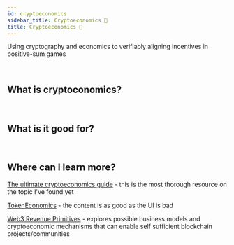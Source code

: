 ```yaml
---
id: cryptoeconomics
sidebar_title: Cryptoeconomics 💸
title: Cryptoeconomics 💸
---
```


Using cryptography and economics to verifiably aligning incentives in positive-sum games

<br>

## What is cryptoconomics?

<br>

## What is it good for?

<br>

## Where can I learn more? 

[The ultimate cryptoeconomics guide](https://theblockchainevangelist.com/#) - this is the most thorough resource on the topic I've found yet

[TokenEconomics](http://tokenengineering.net/) - the content is as good as the UI is bad

[Web3 Revenue Primitives](https://github.com/FEMBusinessModelsRing/web3_revenue_primitives/) - explores possible business models and cryptoeconomic mechanisms that can enable self sufficient blockchain projects/communities

<br>


